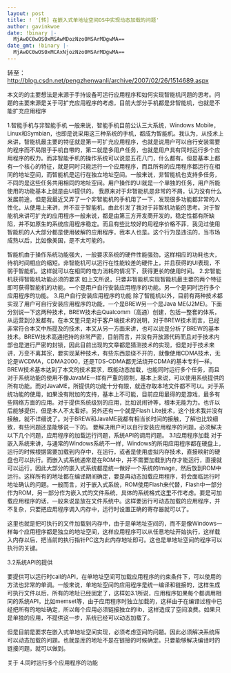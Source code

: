 ```yaml
---
layout: post
title: ! '[转] 在嵌入式单地址空间OS中实现动态加载的问题'
author: gavinkwoe
date: !binary |-
  MjAwOC0wOS0xMSAwMDozNzo0MSArMDgwMA==
date_gmt: !binary |-
  MjAwOC0wOS0xMCAxNjozNzo0MSArMDgwMA==
---
```

<p align="left">转至：<a href="http://blog.csdn.net/pengzhenwanli/archive/2007/02/26/1514689.aspx">http://blog.csdn.net/pengzhenwanli/archive/2007/02/26/1514689.aspx</a>
<p align="left"><span style="font-size: small;">本文的的主要想法是来源于手持设备可运行应用程序和如何实现智能机问题的思考。问题的主要来源是关于可扩充应用程序的考虑，目前大部分手机都是非智能机，也就是不能扩充应用程序</span>
<p align="left"><span style="font-size: small;">1.智能手机与非智能手机
        一般来说，智能手机目前公认三大系统，Windows Mobile，Linux和Symbian，也即是说采用这三种系统的手机，都成为智能机。我认为，从技术上来讲，智能机最主要的特征就是第一可扩充应用程序，也就是说用户可以自行安装需要的程序而不局限于手机自带的，第二就是多用户任务，也就是用户具有同时运行多个应用程序的权力。而非智能手机的操作系统可以说是五花八门，什么都有。但是基本上都有一个核心的特征，就是同时只能运行一个应用程序，而且所有的应用程序都运行在相同的地址空间，而智能机是运行在独立地址空间。一般来说，非智能机也支持多任务，不同的是这些任务共用相同的地址空间。用户操作的UI就是一个单独的任务，用户所能使用的功能基本上就是由UI提供的。
        我原来对于非智能机是非常的不屑，认为没有什么发展前途，但是我最近又弄了一个非智能机的手机用了一下，发现很多功能都非常的人性化，从使用上来讲，并不亚于智能机，由此引发了我对于非智机功能的思考。对于智能机来讲可扩充的应用程序一般来说，都是由第三方开发商开发的，稳定性都有所缺陷，并不如原生的系统应用程序稳定。而且有些比较好的用程序价格不菲，我见过使用智能机的人大部分都是使用破解的应用程序，我本人也是。这个行为是违法的，当市场成熟以后，比如像美国，是不太可能的。</span>
<p align="left"><span style="font-size: small;">        智能机由于操作系统功能强大，一般要求系统的硬件性能强劲，这样相应的功耗也大，待机时间相应的缩短。非智能机可以运行在性能较差的硬件上，并且获得的UI表现，不弱于智能机。这样就可以在相同的电力消耗的情况下，获得更长的使用时间。
2.非智能机获得智能机功能必须的要求
        如上文所说，只要非智能机实现智能机最主要的两个特征即可获得智能机的功能。一个是用户自行安装应用程序的功能。另一个是同时运行多个应用程序的功能。
3.用户自行安装应用程序的功能
        除了智能机以外，目前有两种技术都实现了用户可自行安装应用程序的功能，一个是BREW另一个是Java ME(J2ME)。下面分别说一下这两种技术，BREW技术由Qualcomm（高通）创建，包括一整套的体系，从运营到分发都有。在本文里只是对于客户端技术的说明，对于BREW技术而言，已经非常符合本文中所提及的技术，本文从另一方面来讲，也可以说是分析了BREW的基本技术。BREW技术高通把持的非常严密，目前而言，并没</span><span style="font-size: small;">有开放源代码而且对于技术内部也是进行严密的封锁，因此目前出现的文章都是猜测技术的实现，但是对于技术来讲，万变不离其宗，要实现某种技术，有些东西是绕不开的，就像使用CDMA技术，无论是WCDMA，CDMA2000，还是TDS-CDMA都无法绕开CDMA的基本专利一样。BREW技术基本达到了本文的技术要求，既能动态加载，也能同时运行多个任务，而且对于系统功能的使用不像JavaME一样有严重的限制，基本上来说，可以使用系统提供的所有功能。而对JavaME，所提供的功能十分有限，就连存取本地文件都不可以。对于系统功能的使用，如果没有附加的支持，基本上不可能，目前应用最得的是游戏，最多有些网络方面的应用。对于提供系统级别的应用，比如说闹钟等，根本无能为力。也许以后能够提供，但是本人不太看好。另外还有一个就是Flash Lite技术，这个技术我并没有接触，就不详细说了。对于BREW和JavaME我都有相当长时间的接触，了解也比较细致，有些问题还是能够说一下的。
        要解决用户可以自行安装应用程序的问题，必须解决以下几个问题，应用程序的加载运行问题，系统API的调用问题。
3.1应用程序加载
        对于嵌入系统来讲，与通常的Windows系统不一样，Windows的所用应用程序都在硬盘上，运行的时候根据需要加载到内存中，在运行，或者是使用虚拟内存技术，直接映射的硬盘也可以执行。而嵌入式系统通常是在ROM中，并不需要加载到内存才能运行，直接就可以运行，因此大部分的嵌入式系统都是统一做好一个系统的Image，然后放到ROM中运行。这样所有的地址都在编译期间确定，要是再动态加载应用程序，将会面临运行时地址确认的问题。一般而言，对于嵌入式系统，ROM使用Flash来代替，Flash中一部分作为ROM，另一部分作为嵌入式的文件系统，具体的系统格式这里不作考虑。要是可加载应用程序的话，一般来说是放在文件系统中。这样要运行可动态加载的应用程序，并不复杂，只要把应用程序调入内存中，运行时设置正确的寄存器就可以了。</span>
<p align="left"><span style="font-size: small;">这里也就是把可执行的文件加载到内存中，由于是单地址空间的，而不是像Windows一样每个应用程序都是独立的地址空间，这样应用程序可以从任意地址开始执行，这样载入内存以后，把当前的执行指针PC这为此内存地址即可。这也是单地址空间的程序可以执行的关键。</span>
<p align="left"><span style="font-size: small;">3.2系统API的提供</span>
<p align="left"><span style="font-size: small;"> 要提供可以运行时call的API，在单地址空间可加载应用程序的约束条件下，可以使用的方法也非常的单调。一般来说，单地址空间的应用程序是统一编译和链接的，这样生成可执行文件以后，所有的地址已经固定了，这样如</span><span style="font-size: small;">3.1所说，应用程序如果每个都调用相同的系统API，比如memset等，由于应用程序时独立加载的，这样由于在编译过程中已经把所有的地址确定，所以每个应用必须链接独立的lib，这样造成了空间浪费。如果只是单独的应用，不提供这一步，系统已经可以动态加载了。</span>
<p align="left"><span style="font-size: small;">但是目前是要求在嵌入式单地址空间实现，必须考虑空间的问题。因此必须解决系统库可以动态加载的问题。也就是库的地址不是在链接的时候确定。</span><span style="font-size: small;">只要能够解决编译时的链接问题，就可以做到。</span>
<p align="left"><span style="font-size: small;">关于
4.同时运行多个应用程序的功能</span>
